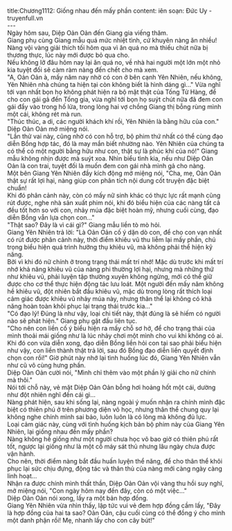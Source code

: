 title:Chương1112: Giống nhau đến mấy phần
content:
iên soạn: Đức Uy - truyenfull.vn<br>---<br>Ngày hôm sau, Diệp Oản Oản đến Giang gia viếng thăm.<br>Giang phụ cùng Giang mẫu quá mức nhiệt tình, cứ khuyên nàng ăn nhiều! Nàng vội vàng giải thích tối hôm qua vì ăn quá no mà thiếu chút nữa bị thương thực, lúc này mới được bỏ qua cho.<br>Nếu không lỡ đâu hôm nay lại ăn quá no, về nhà hai người một lớn một nhỏ kia tuyệt đối sẽ càm ràm nàng đến chết cho mà xem.<br>"A, Oản Oản à, mấy năm nay nhờ có con ở bên cạnh Yên Nhiên, nếu không, Yên Nhiên nhà chúng ta hiện tại còn không biết là hình dáng gì..." Vừa nghĩ tới vạn nhất bọn họ không phát hiện ra bộ mặt thật của Tống Tử Hàng, để cho con gái gả đến Tống gia, vừa nghĩ tới bọn họ suýt chút nữa đã đem con gái đẩy vào trong hố lửa, trong lòng hai vợ chồng Giang thị bỗng rùng mình một cái, không rét mà run.<br>"Thúc thúc, a di, các người khách khí rồi, Yên Nhiên là bằng hữu của con." Diệp Oản Oản mở miệng nói.<br>"Lần thử vai này, cũng nhờ có con hỗ trợ, bộ phim thứ nhất có thể cùng đạo diễn Bồng hợp tác, đó là may mắn biết nhường nào. Yên Nhiên của chúng ta có thể có một người bằng hữu như con, thật sự là phúc khí của nó!" Giang mẫu không nhịn được mà suýt xoa. Nhìn biểu tình kia, nếu như Diệp Oản Oản là con trai, tuyệt đối là muốn đem con gái nhà mình gả cho nàng.<br>Một bên Giang Yên Nhiên đầy kích động mở miệng nói, "Cha, mẹ, Oản Oản thật sự rất lợi hại, nàng giúp con phân tích nội dung cốt truyện đặc biệt chuẩn!<br>Khi đó phân cảnh này, còn có mấy nữ sinh khác có thực lực rất mạnh cũng rút được, nghe nhà sản xuất phim nói, khi đó biểu hiện của các nàng tất cả đều tốt hơn so với con, nhảy múa đặc biệt hoàn mỹ, nhưng cuối cùng, đạo diễn Bồng vẫn lựa chọn con..."<br>"Thật sao? Đây là vì cái gì?" Giang mẫu liền tò mò hỏi.<br>Giang Yên Nhiên trả lời: "Là Oản Oản cố ý dặn dò con, để cho con vạn nhất có rút được phân cảnh này, thời điểm khiêu vũ thu liễm lại mấy phần, chú trọng biểu hiện quá trình hưởng thụ khiêu vũ, mà không phải thể hiện kỹ năng.<br>Bởi vì khi đó nữ chính ở trong trạng thái mất trí nhớ! Mặc dù trước khi mất trí nhớ khả năng khiêu vũ của nàng phi thường lợi hại, nhưng mà những thứ như khiêu vũ, phải luyện tập thường xuyên không ngừng, mới có thể giữ được cho cơ thể thực hiện động tác lưu loát. Một người đến mấy năm không hề khiêu vũ, đột nhiên bắt đầu khiêu vũ, mặc dù trong lòng rất thích loại cảm giác được khiêu vũ nhảy múa này, nhưng thân thể lại không có khả năng hoàn toàn khôi phục lại trạng thái trước kia..."<br>"Có đạo lý! Đúng là như vậy, loại chi tiết này, thật đúng là sẽ hiếm có người nào sẽ phát hiện." Giang phụ gật đầu liên tục.<br>"Cho nên con liền cố ý biểu hiện ra mấy chỗ sơ hở, để cho trạng thái của mình thoải mái giống như là lúc nhảy chơi một mình cho vui khi không có ai. Khi đó con vừa diễn xong, đạo diễn Bồng liền hỏi con tại sao phải biểu hiện như vậy, con liền thành thật trả lời, sau đó Bồng đạo diễn liền quyết định chọn con rồi!" Giờ phút này nhớ lại tình huống lúc đó, Giang Yên Nhiên vẫn như cũ vô cùng hưng phấn.<br>Diệp Oản Oản cười nói, "Mình chỉ thêm vào một phần lý giải cho nữ chính mà thôi."<br>Nói tới chỗ này, vẻ mặt Diệp Oản Oản bỗng hơi hoảng hốt một cái, dường như đột nhiên nghĩ đến cái gì...<br>Nàng phát hiện, sau khi sống lại, nàng ngoài ý muốn nhận ra chính mình đặc biệt có thiên phú ở trên phương diện võ học, nhưng thân thể chung quy lại không nghe chính mình sai bảo, luôn luôn là có lòng mà không đủ lực.<br>Loại cảm giác này, cùng với tình huống kịch bản bộ phim này của Giang Yên Nhiên, lại giống nhau đến mấy phần?<br>Nàng không hề giống như một người chưa học võ bao giờ có thiên phú rất tốt, ngược lại giống như là một cỗ máy sát thủ nhưng lâu ngày chưa được vận hành.<br>Cho nên, thời điểm nàng bắt đầu huấn luyện thể năng, để cho thân thể khôi phục lại sức chịu đựng, động tác và thân thủ của nàng mới càng ngày càng linh hoạt...<br>Nhận ra được chính mình thất thần, Diệp Oản Oản vội vàng thu hồi suy nghĩ, mở miệng nói, "Con ngày hôm nay đến đây, còn có một việc…"<br>Diệp Oản Oản nói xong, lấy ra một bản hợp đồng.<br>Giang Yên Nhiên vừa nhìn thấy, lập tức vui vẻ đem hợp đồng cầm lấy, "Đây là hợp đồng của hai ta sao? Oản Oản, cậu cuối cùng có thể đồng ý cho mình một danh phận rồi! Mẹ, nhanh lấy cho con cây bút!"